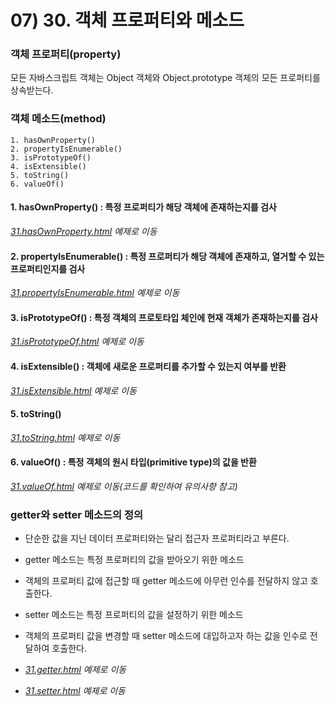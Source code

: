# 07) 30. 객체 프로퍼티와 메소드

### 객체 프로퍼티(property)
모든 자바스크립트 객체는 Object 객체와 Object.prototype 객체의 모든 프로퍼티를 상속받는다.

### 객체 메소드(method)

	1. hasOwnProperty()
	2. propertyIsEnumerable()
	3. isPrototypeOf()
	4. isExtensible()
	5. toString()
	6. valueOf()

#### 1. hasOwnProperty() : 특정 프로퍼티가 해당 객체에 존재하는지를 검사
_[31.hasOwnProperty.html](https://github.com/DaaEun/Studying-JavaScript/blob/main/section07.object/section07.example/31.hasOwnProperty.html) 예제로 이동_

#### 2. propertyIsEnumerable() :  특정 프로퍼티가 해당 객체에 존재하고, 열거할 수 있는 프로퍼티인지를 검사
_[31.propertyIsEnumerable.html](https://github.com/DaaEun/Studying-JavaScript/blob/main/section07.object/section07.example/31.propertyIsEnumerable.html) 예제로 이동_

#### 3. isPrototypeOf() : 특정 객체의 프로토타입 체인에 현재 객체가 존재하는지를 검사 
_[31.isPrototypeOf.html](https://github.com/DaaEun/Studying-JavaScript/blob/main/section07.object/section07.example/31.isPrototypeOf.html) 예제로 이동_

#### 4. isExtensible() : 객체에 새로운 프로퍼티를 추가할 수 있는지 여부를 반환
_[31.isExtensible.html](https://github.com/DaaEun/Studying-JavaScript/blob/main/section07.object/section07.example/31.isExtensible.html) 예제로 이동_

#### 5. toString()
_[31.toString.html](https://github.com/DaaEun/Studying-JavaScript/blob/main/section07.object/section07.example/31.toString.html) 예제로 이동_

#### 6. valueOf() : 특정 객체의 원시 타입(primitive type)의 값을 반환 
_[31.valueOf.html](https://github.com/DaaEun/Studying-JavaScript/blob/main/section07.object/section07.example/31.valueOf.html) 예제로 이동(코드를 확인하여 유의사항 참고)_


### getter와 setter 메소드의 정의

- 단순한 값을 지닌 데이터 프로퍼티와는 달리 접근자 프로퍼티라고 부른다.

- getter 메소드는 특정 프로퍼티의 값을 받아오기 위한 메소드
- 객체의 프로퍼티 값에 접근할 때 getter 메소드에 아무런 인수를 전달하지 않고 호출한다.

- setter 메소드는 특정 프로퍼티의 값을 설정하기 위한 메소드
- 객체의 프로퍼티 값을 변경할 때 setter 메소드에 대입하고자 하는 값을 인수로 전달하여 호출한다.

- _[31.getter.html](https://github.com/DaaEun/Studying-JavaScript/blob/main/section07.object/section07.example/31.getter.html) 예제로 이동_

- _[31.setter.html](https://github.com/DaaEun/Studying-JavaScript/blob/main/section07.object/section07.example/31.setter.html) 예제로 이동_
